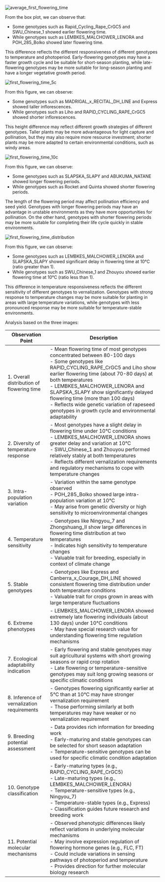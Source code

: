 ![average_first_flowering_time](https://github.com/Tshoiasc/Brassica-napus-growth-research/assets/30382941/d046a84f-d237-4f3a-bde6-60feac1f2c4e)

From the box plot, we can observe that:

- Some genotypes such as Rapid_Cycling_Rape_CrGC5 and SWU_Chinese_1 showed earlier flowering time.
- While genotypes such as LEMBKES_MALCHOWER_LENORA and POH_285_Bolko showed later flowering time.

This difference reflects the different responsiveness of different genotypes to temperature and photoperiod. Early-flowering genotypes may have a faster growth cycle and be suitable for short-season planting, while late-flowering genotypes may be more suitable for long-season planting and have a longer vegetative growth period.

![first_flowering_time_5c](https://github.com/Tshoiasc/Brassica-napus-growth-research/assets/30382941/233de099-51aa-4abf-b18a-1dfb275f6242)

From this figure, we can observe:

- Some genotypes such as MADRIGAL_x_RECITAL_DH_LINE and Express showed taller inflorescences.
- While genotypes such as Liho and RAPID_CYCLING_RAPE_CrGC5 showed shorter inflorescences.

This height difference may reflect different growth strategies of different genotypes. Taller plants may be more advantageous for light capture and pollination, but they may also require more resource investment; shorter plants may be more adapted to certain environmental conditions, such as windy areas.

![first_flowering_time_10c](https://github.com/Tshoiasc/Brassica-napus-growth-research/assets/30382941/2cf4f38d-3b59-429a-a14c-5d6d9cbaff3c)

From this figure, we can observe:

- Some genotypes such as SLAPSKA_SLAPY and ABUKUMA_NATANE showed longer flowering periods.
- While genotypes such as Rocket and Quinta showed shorter flowering periods.

The length of the flowering period may affect pollination efficiency and seed yield. Genotypes with longer flowering periods may have an advantage in unstable environments as they have more opportunities for pollination. On the other hand, genotypes with shorter flowering periods may be more suitable for completing their life cycle quickly in stable environments.

![first_flowering_time_distribution](https://github.com/Tshoiasc/Brassica-napus-growth-research/assets/30382941/d7ffc3a9-6237-4482-9478-961b7b8b25e1)

From this figure, we can observe:

- Some genotypes such as LEMBKES_MALCHOWER_LENORA and SLAPSKA_SLAPY showed significant delay in flowering time at 10°C (ratio greater than 1).
- While genotypes such as SWU_Chinese_1 and Zhouyou showed earlier flowering time at 10°C (ratio less than 1).

This difference in temperature responsiveness reflects the different sensitivity of different genotypes to vernalization. Genotypes with strong response to temperature changes may be more suitable for planting in areas with large temperature variations, while genotypes with less pronounced response may be more suitable for temperature-stable environments.

Analysis based on the three images:

| Observation Point | Description |
|-------------------|-------------|
| 1. Overall distribution of flowering time | - Mean flowering time of most genotypes concentrated between 80-100 days<br>- Some genotypes like RAPID_CYCLING_RAPE_CrGC5 and Liho show earlier flowering time (about 70-80 days) at both temperatures<br>- LEMBKES_MALCHOWER_LENORA and SLAPSKA_SLAPY show significantly delayed flowering time (more than 100 days)<br>- Reflects wide genetic variation of rapeseed genotypes in growth cycle and environmental adaptability |
| 2. Diversity of temperature response | - Most genotypes have a slight delay in flowering time under 10°C conditions<br>- LEMBKES_MALCHOWER_LENORA shows greater delay and variation at 10°C<br>- SWU_Chinese_1 and Zhouyou performed relatively stably at both temperatures<br>- Reflects different vernalization requirements and regulatory mechanisms to cope with temperature changes |
| 3. Intra-population variation | - Variation within the same genotype observed<br>- POH_285_Bolko showed large intra-population variation at 10°C<br>- May arise from genetic diversity or high sensitivity to microenvironmental changes |
| 4. Temperature sensitivity | - Genotypes like Ningyou_7 and Zhongshuang_II show large differences in flowering time distribution at two temperatures<br>- Indicates high sensitivity to temperature changes<br>- Valuable trait for breeding, especially in context of climate change |
| 5. Stable genotypes | - Genotypes like Express and Canberra_x_Courage_DH_LINE showed consistent flowering time distribution under both temperature conditions<br>- Valuable trait for crops grown in areas with large temperature fluctuations |
| 6. Extreme phenotypes | - LEMBKES_MALCHOWER_LENORA showed extremely late flowering individuals (about 130 days) under 10°C conditions<br>- May have special research value for understanding flowering time regulation mechanisms |
| 7. Ecological adaptability indication | - Early flowering and stable genotypes may suit agricultural systems with short growing seasons or rapid crop rotation<br>- Late flowering or temperature-sensitive genotypes may suit long growing seasons or specific climatic conditions |
| 8. Inference of vernalization requirements | - Genotypes flowering significantly earlier at 5°C than at 10°C may have stronger vernalization requirement<br>- Those performing similarly at both temperatures may have weaker or no vernalization requirement |
| 9. Breeding potential assessment | - Data provides rich information for breeding work<br>- Early-maturing and stable genotypes can be selected for short season adaptation<br>- Temperature-sensitive genotypes can be used for specific climatic condition adaptation |
| 10. Genotype classification | - Early-maturing types (e.g., RAPID_CYCLING_RAPE_CrGC5)<br>- Late-maturing types (e.g., LEMBKES_MALCHOWER_LENORA)<br>- Temperature-sensitive types (e.g., Ningyou_7)<br>- Temperature-stable types (e.g., Express)<br>- Classification guides future research and breeding work |
| 11. Potential molecular mechanisms | - Observed phenotypic differences likely reflect variations in underlying molecular mechanisms<br>- May involve expression regulation of flowering hormone genes (e.g., FLC, FT)<br>- Could include variations in sensing pathways of photoperiod and temperature<br>- Provides direction for further molecular biology research |